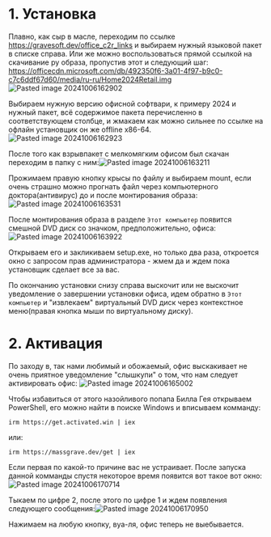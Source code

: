 # 1. Установка

Плавно, как сыр в масле, переходим по ссылке https://gravesoft.dev/office_c2r_links и выбираем нужный языковой пакет в списке справа. Или же можно воспользоваться прямой ссылкой на скачивание ру образа, пропустив этот и следующий шаг: https://officecdn.microsoft.com/db/492350f6-3a01-4f97-b9c0-c7c6ddf67d60/media/ru-ru/Home2024Retail.img
![Pasted image 20241006162902](https://github.com/user-attachments/assets/d40d07d0-dc37-4a21-ab2c-dc406a63496e)

Выбираем нужную версию офисной софтвари, к примеру 2024 и нужный пакет, всё содержимое пакета перечисленно в соответствующем столбце, и жмакаем как можно сильнее по ссылке на офлайн установщик он же offline x86-64.
![Pasted image 20241006162923](https://github.com/user-attachments/assets/9cb5386f-9c4f-4e6b-be9c-525dae9fddd6)

После того как взрывпакет с мелкомягким офисом был скачан переходим в папку с ним:![Pasted image 20241006163211](https://github.com/user-attachments/assets/396c880d-a038-4d8e-8bda-b722f63c7f7b)

Прожимаем правую кнопку крысы по файлу и выбираем mount, если очень страшно можно прогнать файл через компьютерного доктора(антивирус) до и после монтирования образа:
![Pasted image 20241006163531](https://github.com/user-attachments/assets/1c0f5ee8-742f-47f3-a3e8-5deb189cee8b)

После монтирования образа в разделе `Этот компьютер` появится смешной DVD диск со значком, предположительно, офиса:![Pasted image 20241006163922](https://github.com/user-attachments/assets/48e477d0-7f05-411e-8e99-04a6c8b2f436)

Открываем его и закликиваем setup.exe, но только два раза, откроется окно с запросом прав администратора - жмем да и ждем пока установщик сделает все за вас.

По окончанию установки снизу справа выскочит или не выскочит уведомление о завершении установки офиса, идем обратно в `Этот компьютер` и "извлекаем" виртуальный DVD диск через контекстное меню(правая кнопка мыши по виртуальному диску).
# 2. Активация
По заходу в, так нами любимый и обожаемый, офис выскакивает не очень приятное уведомление "слышкупи" о том, что нам следует активировать офис:
![Pasted image 20241006165002](https://github.com/user-attachments/assets/65acd852-3fa9-4f31-b8ae-1b958209984b)

Чтобы избавиться от этого назойливого попапа Билла Гея открываем PowerShell, его можно найти в поиске Windows и вписываем комманду:
```
irm https://get.activated.win | iex
```
или:
```
irm https://massgrave.dev/get | iex
```
Если первая по какой-то причине вас не устраивает. После запуска данной комманды спустя некоторое время появится вот такое вот окно:![Pasted image 20241006170714](https://github.com/user-attachments/assets/3372241f-0f60-4fd0-921d-8605c5d591df)

Тыкаем по цифре 2, после этого по цифре 1 и ждем появления следующего сообщения:![Pasted image 20241006170950](https://github.com/user-attachments/assets/5c66de0d-77a5-4a48-bff5-10d654ab784d)

Нажимаем на любую кнопку, вуа-ля, офис теперь не выебывается.
